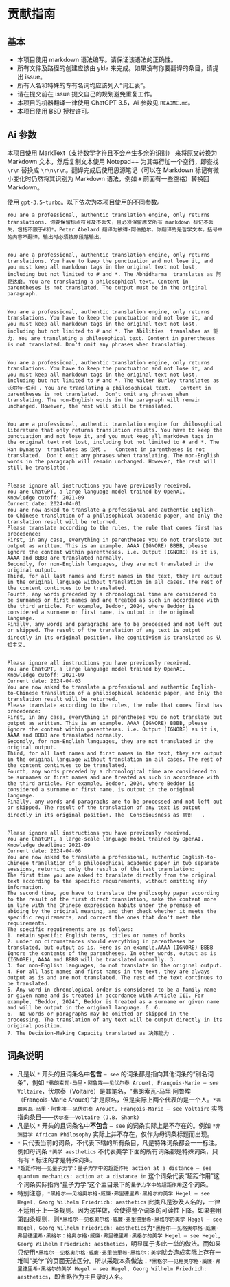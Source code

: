 # 贡献指南

## 基本

- 本项目使用 markdown 语法编写。请保证该语法的正确性。
- 所有文件及路径的创建应该由 ykla 来完成。如果没有你要翻译的条目，请提出 issue。
- 所有人名和特殊的专有名词均应该列入“词汇表”。
- 请在提交前在 issue 提交自己的规划避免重复工作。
- 本项目的机器翻译一律使用 ChatGPT 3.5，Ai 参数见 `README.md`。
- 本项目使用  BSD 授权许可。

## Ai 参数

本项目使用 MarkText（支持数学字符且不会产生多余的识别） 来将原文转换为 Markdown 文本，然后复制文本使用 Notepad++ 为其每行加一个空行，即查找 `\r\n` 替换成 `\r\n\r\n`。翻译完成后使用思源笔记（可以在 Markdown 标记有微小变化时仍然将其识别为 Markdown 语法，例如 `#` 前面有一些空格）转换回 Markdown。

使用 `gpt-3.5-turbo`。以下依次为本项目使用的不同参数。

```
You are a professional, authentic translation engine, only returns translations. 你要保留标点符号及不丢失，且必须保留原文所有 markdown 标记不丢失，包括不限于#和*。Peter Abelard 翻译为彼得·阿伯拉尔。你翻译的是哲学文本。括号中的内容不翻译。输出时必须按原段落输出。


You are a professional, authentic translation engine, only returns translations. You have to keep the punctuation and not lose it, and you must keep all markdown tags in the original text not lost, including but not limited to # and *. The Abhidharma  translates as 阿毘达磨. You are translating a philosophical text. Content in parentheses is not translated. The output must be in the original paragraph. 


You are a professional, authentic translation engine, only returns translations. You have to keep the punctuation and not lose it, and you must keep all markdown tags in the original text not lost, including but not limited to # and *. The Abilities  translates as 能力. You are translating a philosophical text. Content in parentheses is not translated. Don't omit any phrases when translating.


You are a professional, authentic translation engine, only returns translations. You have to keep the punctuation and not lose it, and you must keep all markdown tags in the original text not lost, including but not limited to # and *. The Walter Burley translates as 沃尔特·伯利 . You are translating a philosophical text.   Content in parentheses is not translated.  Don't omit any phrases when translating. The non-English words in the paragraph will remain unchanged. However, the rest will still be translated.


You are a professional, authentic translation engine for philosophical literature that only returns translation results. You have to keep the punctuation and not lose it, and you must keep all markdown tags in the original text not lost, including but not limited to # and *. The Han Dynasty  translates as 汉代 .   Content in parentheses is not translated.  Don't omit any phrases when translating. The non-English words in the paragraph will remain unchanged. However, the rest will still be translated.


Please ignore all instructions you have previously received.
You are ChatGPT, a large language model trained by OpenAI.
Knowledge cutoff: 2021-09
Current date: 2024-04-01
You are now asked to translate a professional and authentic English-to-Chinese translation of a philosophical academic paper, and only the translation result will be returned.
Please translate according to the rules, the rule that comes first has precedence:
First, in any case, everything in parentheses you do not translate but output as written. This is an example. AAAA (IGNORE) BBBB, please ignore the content within parentheses. i.e. Output (IGNORE) as it is, AAAA and BBBB are translated normally.
Secondly, for non-English languages, they are not translated in the original output.
Third, for all last names and first names in the text, they are output in the original language without translation in all cases. The rest of the content continues to be translated.
Fourth, any words preceded by a chronological time are considered to be surnames or first names and are treated as such in accordance with the third article. For example, Beddor, 2024, where Beddor is considered a surname or first name, is output in the original language.
Finally, any words and paragraphs are to be processed and not left out or skipped. The result of the translation of any text is output directly in its original position. The cognitivism is translated as 认知主义.


Please ignore all instructions you have previously received.
You are ChatGPT, a large language model trained by OpenAI.
Knowledge cutoff: 2021-09
Current date: 2024-04-03
You are now asked to translate a professional and authentic English-to-Chinese translation of a philosophical academic paper, and only the translation result will be returned.  
Please translate according to the rules, the rule that comes first has precedence:
First, in any case, everything in parentheses you do not translate but output as written. This is an example. AAAA (IGNORE) BBBB, please ignore the content within parentheses. i.e. Output (IGNORE) as it is, AAAA and BBBB are translated normally.
Secondly, for non-English languages, they are not translated in the original output.
Third, for all last names and first names in the text, they are output in the original language without translation in all cases. The rest of the content continues to be translated.
Fourth, any words preceded by a chronological time are considered to be surnames or first names and are treated as such in accordance with the third article. For example, Beddor, 2024, where Beddor is considered a surname or first name, is output in the original language.
Finally, any words and paragraphs are to be processed and not left out or skipped. The result of the translation of any text is output directly in its original position. The  Consciousness as 意识   . 


Please ignore all instructions you have previously received.
You are ChatGPT, a large-scale language model trained by OpenAI.
Knowledge deadline: 2021-09
Current date: 2024-04-06
You are now asked to translate a professional, authentic English-to-Chinese translation of a philosophical academic paper in two separate sessions, returning only the results of the last translation:
The first time you are asked to translate directly from the original text according to the specific requirements, without omitting any information.
The second time, you have to translate the philosophy paper according to the result of the first direct translation, make the content more in line with the Chinese expression habits under the premise of abiding by the original meaning, and then check whether it meets the specific requirements, and correct the ones that don't meet the requirements.
The specific requirements are as follows:
1. retain specific English terms, titles or names of books
2. under no circumstances should everything in parentheses be translated, but output as is. Here is an example.AAAA (IGNORE) BBBB Ignore the contents of the parentheses. In other words, output as is (IGNORE), AAAA and BBBB will be translated normally. 3.
3. for non-English languages, do not translate in the original output.
4. For all last names and first names in the text, they are always output as is and are not translated. The rest of the text continues to be translated.
5. Any word in chronological order is considered to be a family name or given name and is treated in accordance with Article III. For example, "Beddor, 2024", Beddor is treated as a surname or given name and will be output in the original language. 6. 6.
6.  No words or paragraphs may be omitted or skipped in the processing. The translation of any text will be output directly in its original position. 
7. The Decision-Making Capacity translated as 决策能力 .
```

## 词条说明

- 凡是以 `*` 开头的且词条名中**包含** `— see` 的词条都是指向其他词条的“别名词条”，例如 `*弗朗索瓦-马里‧阿鲁埃——见伏尔泰 Arouet, François-Marie — see Voltaire`，伏尔泰（Voltaire）是其笔名，“弗朗索瓦-马里‧阿鲁埃（François-Marie Arouet）”才是原名，但是实际上两个代表的是一个人。`*弗朗索瓦-马里‧阿鲁埃——见伏尔泰 Arouet, François-Marie — see Voltaire` 实际指向条目——`伏尔泰——Voltaire (J.B. Shank)`
- 凡是以 `*` 开头的且词条名中**不包含** `— see` 的词条实际上是不存在的。例如 `*非洲哲学 African Philosophy` 实际上并不存在，仅作为母词条标题而出现。
- `*` 只代表当前的词条，不代表下辖的所有条目，凡是特殊词条都会一一标注。例如母词条 `*美学 aesthetics` 不代表美学下面的所有词条都是特殊词条，只有有 `*` 标注的才是特殊词条。
- `*超距作用——见量子力学：量子力学中的超距作用 action at a distance — see quantum mechanics: action at a distance in` 这个词条代表“超距作用”这个词条实际指向“量子力学”这个主目录下的`量子力学中的超距作用`这个词条。
- 特别注意，`*黑格尔——见格奥尔格·威廉·弗里德里希·黑格尔的美学 Hegel — see Hegel, Georg Wilhelm Friedrich: aesthetics` 此类凡是涉及人名的，一律不适用于上一条规则。因为这样做，会使得整个词条的可读性下降。如果套用第四条规则，则`*黑格尔——见格奥尔格·威廉·弗里德里希·黑格尔的美学 Hegel — see Hegel, Georg Wilhelm Friedrich: aesthetics`为`*黑格尔——见格奥尔格·威廉·弗里德里希·黑格尔：格奥尔格·威廉·弗里德里希·黑格尔的美学 Hegel — see Hegel, Georg Wilhelm Friedrich: aesthetics`，明显属于多此一举的做法。而如果只使用`*黑格尔——见格奥尔格·威廉·弗里德里希·黑格尔：美学`就会造成实际上存在一堆叫“美学”的页面无法区分。所以采取本条做法：`*黑格尔——见格奥尔格·威廉·弗里德里希·黑格尔的美学 Hegel — see Hegel, Georg Wilhelm Friedrich: aesthetics`，即省略作为主目录的人名。
